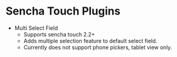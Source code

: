 Sencha Touch Plugins
=====

* Multi Select Field
    * Supports sencha touch 2.2+
    * Adds multiple selection feature to default select field.
    * Currently does not support phone pickers, tablet view only.
